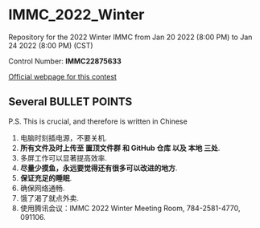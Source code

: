 # IMMC_2022_Winter

Repository for the 2022 Winter IMMC from Jan 20 2022 (8:00 PM) to Jan 24 2022 (8:00 PM) (CST)

Control Number: **IMMC22875633**

[Official webpage for this contest](http://istem.info/web/news_detail.php?id=278)

## Several **BULLET POINTS**

P.S. This is crucial, and therefore is written in Chinese

1. 电脑时刻插电源，不要关机.
2. **所有文件及时上传至 置顶文件群 和 GitHub 仓库 以及 本地 三处**.
3. 多屏工作可以显著提高效率.
4. **尽量少摸鱼，永远要觉得还有很多可以改进的地方**.
5. **保证充足的睡眠**.
6. 确保网络通畅.
7. 饿了渴了就点外卖.
8. 使用腾讯会议：IMMC 2022 Winter Meeting Room, 784-2581-4770, 091106.